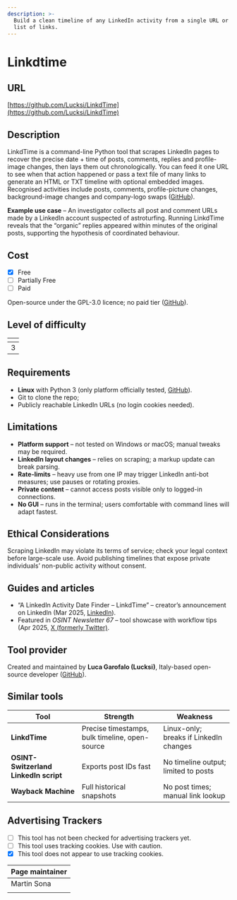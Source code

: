 ```yaml
---
description: >-
  Build a clean timeline of any LinkedIn activity from a single URL or a whole
  list of links.
---
```


# Linkdtime

## URL

[https://github.com/Lucksi/LinkdTime](https://github.com/Lucksi/LinkdTime)

## Description

LinkdTime is a command-line Python tool that scrapes LinkedIn pages to recover the precise date + time of posts, comments, replies and profile-image changes, then lays them out chronologically. You can feed it one URL to see when that action happened or pass a text file of many links to generate an HTML or TXT timeline with optional embedded images. Recognised activities include posts, comments, profile-picture changes, background-image changes and company-logo swaps ([GitHub](https://github.com/Lucksi/LinkdTime)).

**Example use case** – An investigator collects all post and comment URLs made by a LinkedIn account suspected of astroturfing. Running LinkdTime reveals that the “organic” replies appeared within minutes of the original posts, supporting the hypothesis of coordinated behaviour.

## Cost

* [x] Free
* [ ] Partially Free
* [ ] Paid

Open-source under the GPL-3.0 licence; no paid tier ([GitHub](https://github.com/Lucksi/LinkdTime)).

## Level of difficulty

<table><thead><tr><th data-type="rating" data-max="5"></th></tr></thead><tbody><tr><td>3</td></tr></tbody></table>

## Requirements

* **Linux** with Python 3 (only platform officially tested, [GitHub](https://github.com/Lucksi/LinkdTime)).
* Git to clone the repo;
* Publicly reachable LinkedIn URLs (no login cookies needed).

## Limitations

* **Platform support** – not tested on Windows or macOS; manual tweaks may be required.
* **LinkedIn layout changes** – relies on scraping; a markup update can break parsing.
* **Rate-limits** – heavy use from one IP may trigger LinkedIn anti-bot measures; use pauses or rotating proxies.
* **Private content** – cannot access posts visible only to logged-in connections.
* **No GUI** – runs in the terminal; users comfortable with command lines will adapt fastest.

## Ethical Considerations

Scraping LinkedIn may violate its terms of service; check your legal context before large-scale use. Avoid publishing timelines that expose private individuals’ non-public activity without consent.

## Guides and articles

* “A LinkedIn Activity Date Finder – LinkdTime” – creator’s announcement on LinkedIn (Mar 2025, [LinkedIn](https://www.linkedin.com/posts/lucksi_github-lucksilinkdtime-a-linkedin-activity-activity-7297196149533216770-gXnx?utm_source=chatgpt.com)).
* Featured in _OSINT Newsletter 67_ – tool showcase with workflow tips (Apr 2025, [X (formerly Twitter)](https://twitter.com/osintnewsletter/status/1910012947725689196?utm_source=chatgpt.com).

## Tool provider

Created and maintained by **Luca Garofalo (Lucksi)**, Italy-based open-source developer ([GitHub](https://github.com/Lucksi?utm_source=chatgpt.com)).

## Similar tools

| Tool                                  | Strength                                       | Weakness                               |
| ------------------------------------- | ---------------------------------------------- | -------------------------------------- |
| **LinkdTime**                         | Precise timestamps, bulk timeline, open-source | Linux-only; breaks if LinkedIn changes |
| **OSINT-Switzerland LinkedIn script** | Exports post IDs fast                          | No timeline output; limited to posts   |
| **Wayback Machine**                   | Full historical snapshots                      | No post times; manual link lookup      |

## Advertising Trackers

* [ ] This tool has not been checked for advertising trackers yet.
* [ ] This tool uses tracking cookies. Use with caution.
* [x] This tool does not appear to use tracking cookies.

| Page maintainer |
| --------------- |
| Martin Sona     |
|                 |

